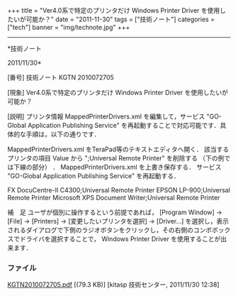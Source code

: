 ﻿+++
title = "Ver4.0系で特定のプリンタだけ Windows Printer Driver を使用したいが可能か？"
date = "2011-11-30"
tags = ["技術ノート"]
categories = ["tech"]
banner = "img/technote.jpg"
+++

-----------------------------------------------------------------------------------------------------------------------------

*技術ノート

2011/11/30*


[番号]
技術ノート KGTN 2010072705

[現象]
Ver4.0系で特定のプリンタだけ Windows Printer Driver
を使用したいが可能か？

[説明]
プリンタ情報 MappedPrinterDrivers.xml を編集して，サービス "GO-Global
Application Publishing Service"
を再起動することで対応可能です．具体的な手順は，以下の通りです．

MappedPrinterDrivers.xml をTeraPad等のテキストエディタへ開く．
該当するプリンタの項目 Value から ";Universal Remote Printer" を削除する
（下の例では下線の部分） ．
MappedPrinterDrivers.xml を上書き保存する．
サービス "GO-Global Application Publishing Service" を再起動する．


<mappedprinterdrivers version="1.0">
<property id="FX DocuCentre-II C4300" type="STRING">
<value>FX DocuCentre-II C4300;Universal Remote Printer</value>
</property>
<property id="EPSON LP-900" type="STRING">
<value>EPSON LP-900;Universal Remote Printer</value>
</property>
<property id="Microsoft XPS Document Writer" type="STRING">
<value>Microsoft XPS Document Writer;Universal Remote
Printer</value>
</property>
</mappedprinterdrivers>

補　足
ユーザが個別に操作するという前提であれば， [Program Window] → [File]
→ [Printers] → [変更したいプリンタを選択] → [Driver...]
を選択し，表示されるダイアログで下側のラジオボタンをクリックし，その右側のコンボボックスでドライバを選択することで，
Windows Printer Driver を使用することが出来ます．


### ファイル

 
 


[KGTN2010072705.pdf](http://techreport.kitasp.net/attachments/download/245/KGTN2010072705.pdf)
 [(79.3 KB)] [kitasp 技術センター, 2011/11/30
12:38]


 


 

